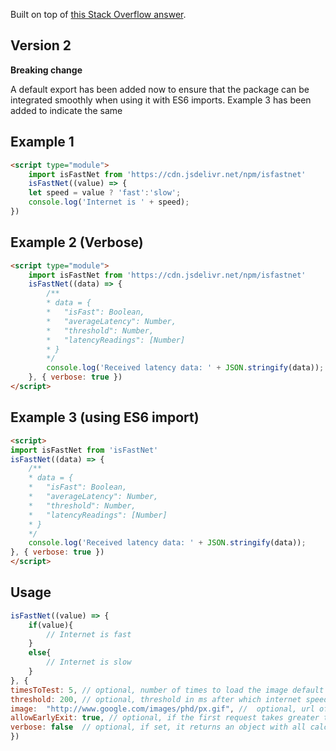 Built on top of [this Stack Overflow answer](https://stackoverflow.com/a/21372151/6513036).


## Version 2
**Breaking change** 

A default export has been added now to ensure that the package can be integrated smoothly when using it with ES6 imports. Example 3 has been added to indicate the same

## Example 1
```html
<script type="module">
    import isFastNet from 'https://cdn.jsdelivr.net/npm/isfastnet'
    isFastNet((value) => {
    let speed = value ? 'fast':'slow';
    console.log('Internet is ' + speed);
})
```

## Example 2 (Verbose)
```html
<script type="module">
    import isFastNet from 'https://cdn.jsdelivr.net/npm/isfastnet'
    isFastNet((data) => {
        /**
        * data = {
        *   "isFast": Boolean,
        *   "averageLatency": Number,
        *   "threshold": Number,
        *   "latencyReadings": [Number]
        * } 
        */
        console.log('Received latency data: ' + JSON.stringify(data));
    }, { verbose: true })
</script>
```

## Example 3 (using ES6 import)
```html
<script>
import isFastNet from 'isFastNet'
isFastNet((data) => {
    /**
    * data = {
    *   "isFast": Boolean,
    *   "averageLatency": Number,
    *   "threshold": Number,
    *   "latencyReadings": [Number]
    * } 
    */
    console.log('Received latency data: ' + JSON.stringify(data));
}, { verbose: true })
</script>
```

## Usage
```js
isFastNet((value) => {
    if(value){
        // Internet is fast
    }
    else{
        // Internet is slow
    }
}, { 
timesToTest: 5, // optional, number of times to load the image default is 5
threshold: 200, // optional, threshold in ms after which internet speed is considered slow
image:  "http://www.google.com/images/phd/px.gif", //  optional, url of the tiny image to load, keep this on a CDN
allowEarlyExit: true, // optional, if the first request takes greater than threshold*3 ms then the function exits with false
verbose: false  // optional, if set, it returns an object with all calculated latency data. Overrides allowEarlyExit option (See Example #2 for usage)
})

```